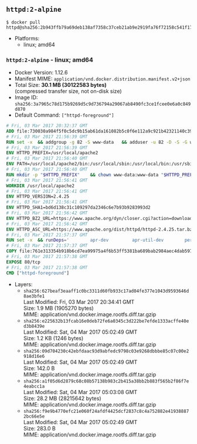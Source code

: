 ## `httpd:2-alpine`

```console
$ docker pull httpd@sha256:2b943ffb79a69deb138af7358c37ceb21ab9e2919fa76f72158c541f17ad76d2
```

-	Platforms:
	-	linux; amd64

### `httpd:2-alpine` - linux; amd64

-	Docker Version: 1.12.6
-	Manifest MIME: `application/vnd.docker.distribution.manifest.v2+json`
-	Total Size: **30.1 MB (30122583 bytes)**  
	(compressed transfer size, not on-disk size)
-	Image ID: `sha256:3a7965c78d175b9269d5c9d736794a29067ab8490fc3ce1fcee0e6a0c849d870`
-	Default Command: `["httpd-foreground"]`

```dockerfile
# Fri, 03 Mar 2017 20:32:37 GMT
ADD file:730030a984f5f0c5dc9b15ab61da161082b5c0f6e112a9c921b42321140c3927 in / 
# Fri, 03 Mar 2017 21:56:39 GMT
RUN set -x 	&& addgroup -g 82 -S www-data 	&& adduser -u 82 -D -S -G www-data www-data
# Fri, 03 Mar 2017 21:56:39 GMT
ENV HTTPD_PREFIX=/usr/local/apache2
# Fri, 03 Mar 2017 21:56:40 GMT
ENV PATH=/usr/local/apache2/bin:/usr/local/sbin:/usr/local/bin:/usr/sbin:/usr/bin:/sbin:/bin
# Fri, 03 Mar 2017 21:56:40 GMT
RUN mkdir -p "$HTTPD_PREFIX" 	&& chown www-data:www-data "$HTTPD_PREFIX"
# Fri, 03 Mar 2017 21:56:41 GMT
WORKDIR /usr/local/apache2
# Fri, 03 Mar 2017 21:56:41 GMT
ENV HTTPD_VERSION=2.4.25
# Fri, 03 Mar 2017 21:56:41 GMT
ENV HTTPD_SHA1=bd6d138c31c109297da2346c6e7b93b9283993d2
# Fri, 03 Mar 2017 21:56:42 GMT
ENV HTTPD_BZ2_URL=https://www.apache.org/dyn/closer.cgi?action=download&filename=httpd/httpd-2.4.25.tar.bz2
# Fri, 03 Mar 2017 21:56:42 GMT
ENV HTTPD_ASC_URL=https://www.apache.org/dist/httpd/httpd-2.4.25.tar.bz2.asc
# Fri, 03 Mar 2017 21:57:37 GMT
RUN set -x 	&& runDeps=' 		apr-dev 		apr-util-dev 		perl 	' 	&& apk add --no-cache --virtual .build-deps 		$runDeps 		ca-certificates 		gcc 		gnupg 		libc-dev 		libressl 		libressl-dev 		libxml2-dev 		lua-dev 		make 		nghttp2-dev 		pcre-dev 		tar 		zlib-dev 		&& wget -O httpd.tar.bz2 "$HTTPD_BZ2_URL" 	&& echo "$HTTPD_SHA1 *httpd.tar.bz2" | sha1sum -c - 	&& wget -O httpd.tar.bz2.asc "$HTTPD_ASC_URL" 	&& export GNUPGHOME="$(mktemp -d)" 	&& gpg --keyserver ha.pool.sks-keyservers.net --recv-keys A93D62ECC3C8EA12DB220EC934EA76E6791485A8 	&& gpg --batch --verify httpd.tar.bz2.asc httpd.tar.bz2 	&& rm -r "$GNUPGHOME" httpd.tar.bz2.asc 		&& mkdir -p src 	&& tar -xf httpd.tar.bz2 -C src --strip-components=1 	&& rm httpd.tar.bz2 	&& cd src 		&& ./configure 		--prefix="$HTTPD_PREFIX" 		--enable-mods-shared=reallyall 	&& make -j "$(getconf _NPROCESSORS_ONLN)" 	&& make install 		&& cd .. 	&& rm -r src man manual 		&& sed -ri 		-e 's!^(\s*CustomLog)\s+\S+!\1 /proc/self/fd/1!g' 		-e 's!^(\s*ErrorLog)\s+\S+!\1 /proc/self/fd/2!g' 		"$HTTPD_PREFIX/conf/httpd.conf" 		&& runDeps="$runDeps $( 		scanelf --needed --nobanner --recursive /usr/local 			| awk '{ gsub(/,/, "\nso:", $2); print "so:" $2 }' 			| sort -u 			| xargs -r apk info --installed 			| sort -u 	)" 	&& apk add --virtual .httpd-rundeps $runDeps 	&& apk del .build-deps
# Fri, 03 Mar 2017 21:57:37 GMT
COPY file:761e313354b918b6cd7ea99975a4f6b53ff5381ba689bab2984aec4dab597215 in /usr/local/bin/ 
# Fri, 03 Mar 2017 21:57:38 GMT
EXPOSE 80/tcp
# Fri, 03 Mar 2017 21:57:38 GMT
CMD ["httpd-foreground"]
```

-	Layers:
	-	`sha256:627beaf3eaaff1c0bc3311d60fb933c17ad04fe377e1043d9593646d8ae3bfe1`  
		Last Modified: Fri, 03 Mar 2017 20:34:41 GMT  
		Size: 1.9 MB (1905270 bytes)  
		MIME: application/vnd.docker.image.rootfs.diff.tar.gzip
	-	`sha256:e225632b13fcab16e0deb72fe6a0345c3d222be7efde1333acffe40ed3b8439e`  
		Last Modified: Sat, 04 Mar 2017 05:02:49 GMT  
		Size: 1.2 KB (1246 bytes)  
		MIME: application/vnd.docker.image.rootfs.diff.tar.gzip
	-	`sha256:09d704230c42ebfdaac93d9abfedc9798c03e9268dbbbe85c07c00e2918d16e6`  
		Last Modified: Sat, 04 Mar 2017 05:02:49 GMT  
		Size: 142.0 B  
		MIME: application/vnd.docker.image.rootfs.diff.tar.gzip
	-	`sha256:a1f05d6d2879c68c08b57138b983c2b415a38bb2b883f565b2f86f7e4eabcc1a`  
		Last Modified: Sat, 04 Mar 2017 05:03:08 GMT  
		Size: 28.2 MB (28215642 bytes)  
		MIME: application/vnd.docker.image.rootfs.diff.tar.gzip
	-	`sha256:f9e9b4770efc21e060f24afdf4425dcf2837c8c4a752882e419388872bc66e5e`  
		Last Modified: Sat, 04 Mar 2017 05:02:49 GMT  
		Size: 283.0 B  
		MIME: application/vnd.docker.image.rootfs.diff.tar.gzip
